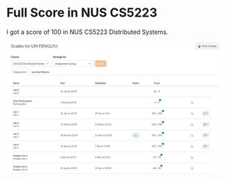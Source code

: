 # Full Score in NUS CS5223

I got a score of 100 in NUS CS5223 Distributed Systems.

![image-20240528124530535](./240528-milestone.assets/image-20240528124530535.png)